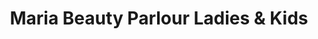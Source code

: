 ---
title: "Maria Beauty Parlour Ladies & Kids"
url: /kochi/maria-beauty-parlour-ladies-and-kids/
shop: beauty
---